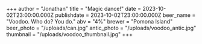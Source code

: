 +++
author = "Jonathan"
title = "Magic dance!"
date = 2023-10-02T23:00:00.000Z
publishdate = 2023-10-02T23:00:00.000Z
beer_name = "Voodoo. Who do? You do."
abv = "4%"
brewer = "Pomona Island"
beer_photo = "/uploads/can.jpg"
antic_photo = "/uploads/voodoo_antic.jpg"
thumbnail = "/uploads/voodoo_thumbnail.jpg"
+++


